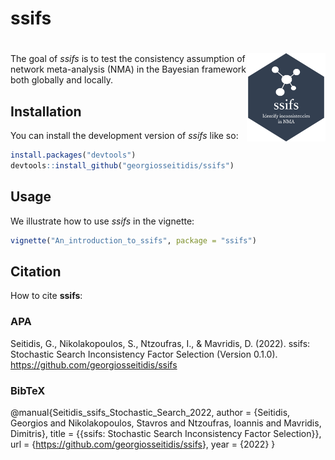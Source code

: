 
<!-- README.md is generated from README.Rmd. Please edit that file -->

# ssifs

# <img src="man/figures/ssifs_logo.png" align="right" width="25%"/>

<!-- badges: start -->
<!-- badges: end -->

The goal of *ssifs* is to test the consistency assumption of network
meta-analysis (NMA) in the Bayesian framework both globally and locally.

## Installation

You can install the development version of *ssifs* like so:

``` r
install.packages("devtools")
devtools::install_github("georgiosseitidis/ssifs")
```

## Usage

We illustrate how to use *ssifs* in the vignette:

``` r
vignette("An_introduction_to_ssifs", package = "ssifs")
```

## Citation

How to cite **ssifs**:

### APA

Seitidis, G., Nikolakopoulos, S., Ntzoufras, I., & Mavridis, D. (2022).
ssifs: Stochastic Search Inconsistency Factor Selection (Version 0.1.0).
<https://github.com/georgiosseitidis/ssifs>

### BibTeX

@manual{Seitidis_ssifs_Stochastic_Search_2022, author = {Seitidis,
Georgios and Nikolakopoulos, Stavros and Ntzoufras, Ioannis and
Mavridis, Dimitris}, title = {{ssifs: Stochastic Search Inconsistency
Factor Selection}}, url = {<https://github.com/georgiosseitidis/ssifs>},
year = {2022} }
